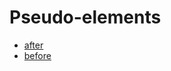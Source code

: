 # Pseudo-elements

* [after](/uxp/reference-css/Pseudo-elements/after/)
* [before](/uxp/reference-css/Pseudo-elements/before/)

